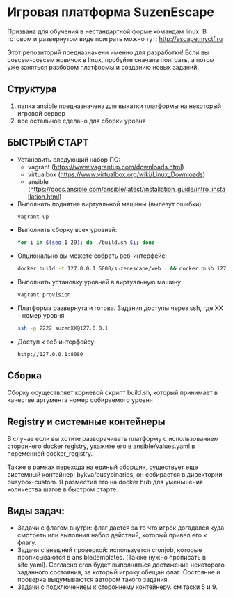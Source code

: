 # Игровая платформа SuzenEscape

Призвана для обучения в нестандартной форме командам linux.
В готовом и развернутом виде поиграть можно тут: http://escape.myctf.ru

Этот репозиторий предназначени именно для разработки! Если вы совсем-совсем новичок в linux, пробуйте сначала поиграть,
а потом уже заняться разбором платформы и созданию новых заданий.

## Структура

1) папка ansible предназначена для выкатки платформы на некоторый игровой сервер
2) все остальное сделано для сборки уровня

## БЫСТРЫЙ СТАРТ

* Установить следующий набор ПО:
  * vagrant (https://www.vagrantup.com/downloads.html)
  * virtualbox (https://www.virtualbox.org/wiki/Linux_Downloads)
  * ansible (https://docs.ansible.com/ansible/latest/installation_guide/intro_installation.html)
* Выполнить поднятие виртуальной машины (вылезут ошибки)
  ```bash
  vagrant up
  ```
* Выполнить сборку всех уровней:
  ```bash
  for i in $(seq 1 29); do ./build.sh $i; done
  ```
* Опционально вы можете собрать веб-интерфейс:
  ```bash
  docker build -t 127.0.0.1:5000/suzenescape/web . && docker push 127.0.0.1:5000/suzenescape/web
  ```
* Выполнить установку уровней в виртуальную машину
  ```bash
  vagrant provision
  ```
* Платформа развернута и готова. Задания доступы через ssh, где XX - номер уровня
  ```bash
  ssh -p 2222 suzenXX@127.0.0.1
  ```
* Доступ к веб интерфейсу:
  ```text
  http://127.0.0.1:8080
  ```

## Сборка

Сборку осуществляет корневой скрипт build.sh, который принимает в качестве аргумента номер собираемого уровня

## Registry и системные контейнеры

В случае если вы хотите разворачивать платформу с использованием стороннего docker registry, укажите его в
ansible/values.yaml в переменной docker_registry.

Также в рамках перехода на единый сборщик, существует еще системный контейнер: bykva/busybinaries,
он собирается в директории busybox-custom. Я разместил его на docker hub для уменьшения количества шагов в быстром старте.

## Виды задач:

* Задачи с флагом внутри: флаг дается за то что игрок догадался куда смотреть или выполнил набор действий,
  который привел его к флагу.
* Задачи с внешней проверкой: используется cronjob, которые прописываются в ansible\templates.
  (Также нужно прописать в site.yaml). Согласно cron будет выполняться достижение некоторого заданного состояния,
  за который игроку обещан флаг. Состояние и проверка выдумываются автором такого задания.
* Задачи с подключением к стороннему контейнеру. см таски 5 и 9.

